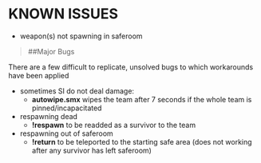 # KNOWN ISSUES
 * weapon(s) not spawning in saferoom  
 
>##Major Bugs

There are a few difficult to replicate, unsolved bugs to which workarounds have been applied 
 * sometimes SI do not deal damage: 
   * **autowipe.smx** wipes the team after 7 seconds if the whole team is pinned/incapacitated
 * respawning dead
   * **!respawn** to be readded as a survivor to the team
 * respawning out of saferoom
   * **!return** to be teleported to the starting safe area (does not working after any survivor has left saferoom)



